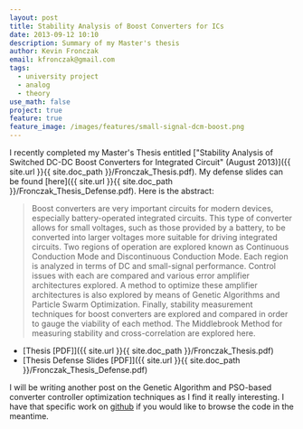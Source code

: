```yaml
---
layout: post
title: Stability Analysis of Boost Converters for ICs
date: 2013-09-12 10:10
description: Summary of my Master's thesis
author: Kevin Fronczak
email: kfronczak@gmail.com
tags:
  - university project
  - analog
  - theory
use_math: false
project: true
feature: true
feature_image: /images/features/small-signal-dcm-boost.png
---
```


I recently completed my Master's Thesis entitled ["Stability Analysis of Switched DC-DC Boost Converters for Integrated Circuit" (August 2013)]({{ site.url }}{{ site.doc_path }}/Fronczak_Thesis.pdf). My defense slides can be found [here]({{ site.url }}{{ site.doc_path }}/Fronczak_Thesis_Defense.pdf). Here is the abstract:

> Boost converters are very important circuits for modern devices, especially battery-operated integrated circuits. This type of converter allows for small voltages, such as those provided by a battery, to be converted into larger voltages more suitable for driving integrated circuits. Two regions of operation are explored known as Continuous Conduction Mode and Discontinuous Conduction Mode. Each region is analyzed in terms of DC and small-signal performance. Control issues with each are compared and various error amplifier architectures explored. A method to optimize these amplifier architectures is also explored by means of Genetic Algorithms and Particle Swarm Optimization. Finally, stability measurement techniques for boost converters are explored and compared in order to gauge the viability of each method. The Middlebrook Method for measuring stability and cross-correlation are explored here.

* [Thesis [PDF]]({{ site.url }}{{ site.doc_path }}/Fronczak_Thesis.pdf)
* [Thesis Defense Slides [PDF]]({{ site.url }}{{ site.doc_path }}/Fronczak_Thesis_Defense.pdf)

I will be writing another post on the Genetic Algorithm and PSO-based converter controller optimization techniques as I find it really interesting. I have that specific work on [github](http://github.com/fronzbot/aidc) if you would like to browse the code in the meantime.
